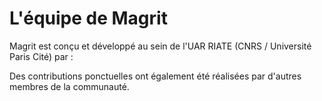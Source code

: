 <script setup>
import { VPTeamMembers } from 'vitepress/theme'

const members = [
  {
    avatar: 'https://avatars.githubusercontent.com/u/12172162?v=4',
    name: 'Matthieu Viry',
    title: 'Co-creator & Developer',
    links: [
      { icon: 'github', link: 'https://github.com/mthh' },
      { icon: 'mastodon', link: 'https://fosstodon.org/@mthv' },
      // { icon: 'orcid', link: 'https://orcid.org/0000-0002-0693-8556' }
    ]
  },
  {
    avatar: 'https://avatars.githubusercontent.com/u/3041254?v=4',
    name: 'Timothée Giraud',
    title: 'Co-creator',
    links: [
      { icon: 'github', link: 'https://github.com/rcarto' },
      { icon: 'mastodon', link: 'https://fosstodon.org/@rcarto' },
      // { icon: 'orcid', link: 'https://orcid.org/0000-0002-1932-3323' }
    ]
  },
]
</script>

# L'équipe de Magrit

Magrit est conçu et développé au sein de l'UAR RIATE (CNRS / Université Paris Cité) par :

<VPTeamMembers size="small" :members="members" />

Des contributions ponctuelles ont également été réalisées par d'autres membres de la communauté.